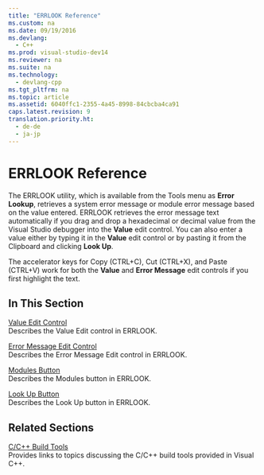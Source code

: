 ```yaml
---
title: "ERRLOOK Reference"
ms.custom: na
ms.date: 09/19/2016
ms.devlang: 
  - C++
ms.prod: visual-studio-dev14
ms.reviewer: na
ms.suite: na
ms.technology: 
  - devlang-cpp
ms.tgt_pltfrm: na
ms.topic: article
ms.assetid: 6040ffc1-2355-4a45-8998-84cbcba4ca91
caps.latest.revision: 9
translation.priority.ht: 
  - de-de
  - ja-jp
---
```

# ERRLOOK Reference
The ERRLOOK utility, which is available from the Tools menu as **Error Lookup**, retrieves a system error message or module error message based on the value entered. ERRLOOK retrieves the error message text automatically if you drag and drop a hexadecimal or decimal value from the Visual Studio debugger into the **Value** edit control. You can also enter a value either by typing it in the **Value** edit control or by pasting it from the Clipboard and clicking **Look Up**.  
  
 The accelerator keys for Copy (CTRL+C), Cut (CTRL+X), and Paste (CTRL+V) work for both the **Value** and **Error Message** edit controls if you first highlight the text.  
  
## In This Section  
 [Value Edit Control](../vs140/Value-Edit-Control.md)  
 Describes the Value Edit control in ERRLOOK.  
  
 [Error Message Edit Control](../vs140/Error-Message-Edit-Control.md)  
 Describes the Error Message Edit control in ERRLOOK.  
  
 [Modules Button](../vs140/Modules-Button.md)  
 Describes the Modules button in ERRLOOK.  
  
 [Look Up Button](../vs140/Look-Up-Button.md)  
 Describes the Look Up button in ERRLOOK.  
  
## Related Sections  
 [C/C++ Build Tools](../vs140/C-C---Build-Tools.md)  
 Provides links to topics discussing the C/C++ build tools provided in Visual C++.